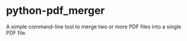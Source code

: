 # python-pdf_merger
A simple command-line tool to merge two or more PDF files into a single PDF file. 
